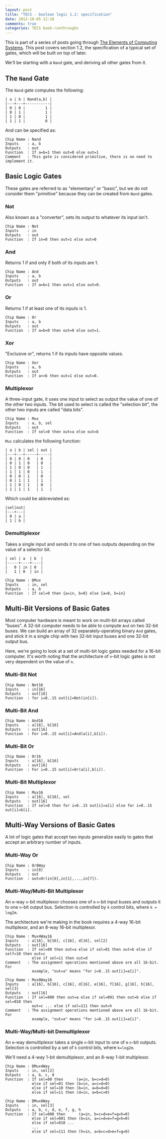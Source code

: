 ```yaml
---
layout: post
title: "TECS - boolean logic 1.2: specification"
date: 2012-10-05 12:18
comments: true
categories: TECS book-runthroughs
---
```


This is part of a series of posts going through
[The Elements of Computing Systems](http://www1.idc.ac.il/tecs/). This post
covers section 1.2, the specification of a typical set of gates, which will be
built on top of later.

We'll be starting with a `Nand` gate, and deriving all other gates from it.

<!-- more -->

## The `Nand` Gate

The `Nand` gate computes the following:

```
| a | b | Nand(a,b) |
|---+---+-----------|
| 0 | 0 |         1 |
| 0 | 1 |         1 |
| 1 | 0 |         1 |
| 1 | 1 |         0 |
```

And can be specified as:

```
Chip Name : Nand
Inputs    : a, b
Outputs   : out
Function  : If a=b=1 then out=0 else out=1
Comment   : This gate is considered primitive, there is no need to implement it.
```

## Basic Logic Gates

These gates are referred to as "elementary" or "basic", but we do not consider
them "primitive" because they can be created from `Nand` gates.

### Not

Also known as a "converter", sets its output to whatever its input isn't.


```
Chip Name : Not
Inputs    : in
Outputs   : out
Function  : If in=0 then out=1 else out=0
```

### And

Returns 1 if and only if both of its inputs are 1.

```
Chip Name : And
Inputs    : a, b
Outputs   : out
Function  : If a=b=1 then out=1 else out=0.
```

### Or

Returns 1 if at least one of its inputs is 1.

```
Chip Name : Or
Inputs    : a, b
Outputs   : out
Function  : If a=b=0 then out=0 else out=1.
```

### Xor

"Exclusive or", returns 1 if its inputs have opposite values.

```
Chip Name : Xor
Inputs    : a, b
Outputs   : out
Function  : If a<>b then out=1 else out=0.
```

### Multiplexor

A three-input gate, it uses one input to select as output the value of one of
the other two inputs. The bit used to select is called the "selection bit", the
other two inputs are called "data bits".

```
Chip Name : Mux
Inputs    : a, b, sel
Outputs   : out
Function  : If sel=0 then out=a else out=b
```

`Mux` calculates the following function:


```
| a | b | sel | out |
|---+---+-----+-----|
| 0 | 0 | 0   | 0   |
| 0 | 1 | 0   | 0   |
| 1 | 0 | 0   | 1   |
| 1 | 1 | 0   | 1   |
| 0 | 0 | 1   | 0   |
| 0 | 1 | 1   | 1   |
| 1 | 0 | 1   | 0   |
| 1 | 1 | 1   | 1   |
```

Which could be abbreviated as:

```
|sel|out|
|---+---|
| 0 | a |
| 1 | b |
```

### Demultiplexor

Takes a single input and sends it to one of two outputs depending on the value
of a selector bit.


```
| sel | a  | b  |
|-----+----+----|
|   0 | in | 0  |
|   1 | 0  | in |
```

```
Chip Name : DMux
Inputs    : in, sel
Outputs   : a, b
Function  : If sel=0 then {a=in, b=0} else {a=0, b=in}
```

## Multi-Bit Versions of Basic Gates

Most computer hardware is meant to work on multi-bit arrays called "buses". A
32-bit computer needs to be able to compute `And` on two 32-bit buses. We can
build an array of 32 separately-operating binary `And` gates, and stick it in a
single chip with two 32-bit input buses and one 32-bit output bus.

Here, we're going to look at a set of multi-bit logic gates needed for a 16-bit
computer. It's worth noting that the architecture of `n`-bit logic gates is not
very dependent on the value of `n`.

### Multi-Bit Not

```
Chip Name : Not16
Inputs    : in[16]
Outputs   : out[16]
Function  : for i=0..15 out[i]=Not(in[i]).
```

### Multi-Bit And

```
Chip Name : And16
Inputs    : a[16], b[16]
Outputs   : out[16]
Function  : For i=0..15 out[i]=And(a[i],b[i]).
```

### Multi-Bit Or

```
Chip Name : Or16
Inputs    : a[16], b[16]
Outputs   : out[16]
Function  : For i=0..15 out[i]=Or(a[i],b[i]).
```

### Multi-Bit Multiplexor

```
Chip Name : Mux16
Inputs    : a[16], b[16], sel
Outputs   : out[16]
Function  : If sel=0 then for i=0..15 out[i]=a[i] else for i=0..15 out[i]=b[i].
```

## Multi-Way Versions of Basic Gates

A lot of logic gates that accept two inputs generalize easily to gates that
accept an arbitrary number of inputs.

### Multi-Way Or

```
Chip Name : Or8Way
Inputs    : in[8]
Outputs   : out
Function  : out=Or(in[0],in[1],...,in[7]).
```

### Multi-Way/Multi-Bit Multiplexor

An `m`-way `n`-bit multiplexor chooses one of `m` `n`-bit input buses and
outputs it to one `n`-bit output bus. Selection is controlled by `k` control
bits, where `k = log2m`. 

The architecture we're making in the book requires a 4-way 16-bit multiplexor,
and an 8-way 16-bit multiplexor.

```
Chip Name : Mux4Way16
Inputs    : a[16], b[16], c[16], d[16], sel[2]
Outputs   : out[16]
Function  : If sel=00 then out=a else if sel=01 then out=b else if self=10 then out=c
            else if sel=11 then out=d
Comment   : The assignment operations mentioned above are all 16-bit. For
            example, "out=a" means "for i=0..15 out[i]=a[i]".
```

```
Chip Name : Mux8Way16
Inputs    : a[16], b[16], c[16], d[16], e[16], f[16], g[16], h[16], sel[3]
Outputs   : out[16]
Function  : If sel=000 then out=a else if sel=001 then out=b else if sel=010 then
            out=c ... else if sel=111 then out=h
Comment   : The assignment operations mentioned above are all 16-bit. For
            example, "out=a" means "for i=0..15 out[i]=a[i]".
```

### Multi-Way/Multi-bit Demultiplexor

An `m`-way demultiplexor takes a single `n`-bit input to one of `m` `n`-bit
outputs. Selection is controlled by a set of `k` control bits, where `k=log2m`.

We'll need a 4-way 1-bit demultiplexor, and an 8-way 1-bit multiplexor.

```
Chip Name : DMux4Way
Inputs    : in, sel[2]
Outputs   : a, b, c, d
Function  : If sel=00 then      (a=in, b=c=d=0)
            else if sel=01 then (b=in, a=c=d=0) 
            else if sel=10 then (b=in, a=b=d=0) 
            else if sel=11 then (d=in, a=b=c=0)
```

```
Chip Name : DMux8Way
Inputs    : in, sel[3]
Outputs   : a, b, c, d, e, f, g, h
Function  : If sel=000 then      (a=in, b=c=d=e=f=g=h=0)
            else if sel=001 then (b=in, a=c=d=e=f=g=h=0) 
            else if sel=010 ...
            ...
            else if sel=111 then (h=in, a=b=c=d=e=f=g=0)
```
